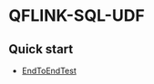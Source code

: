# QFLINK-SQL-UDF

## Quick start

- [EndToEndTest](./src/test/java/cn/syntomic/qflink/sql/udf/EndToEndTest.java)
